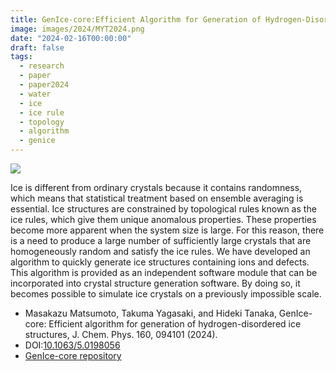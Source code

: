 ```yaml
---
title: GenIce-core:Efficient Algorithm for Generation of Hydrogen-Disordered Ice Structures
image: images/2024/MYT2024.png
date: "2024-02-16T00:00:00"
draft: false
tags:
  - research
  - paper
  - paper2024
  - water
  - ice
  - ice rule
  - topology
  - algorithm
  - genice
---
```

![](/images/genice-v0.png)

Ice is different from ordinary crystals because it contains randomness, which means that statistical treatment based on ensemble averaging is essential. Ice structures are constrained by topological rules known as the ice rules, which give them unique anomalous properties. These properties become more apparent when the system size is large. For this reason, there is a need to produce a large number of sufficiently large crystals that are homogeneously random and satisfy the ice rules. We have developed an algorithm to quickly generate ice structures containing ions and defects. This algorithm is provided as an independent software module that can be incorporated into crystal structure generation software. By doing so, it becomes possible to simulate ice crystals on a previously impossible scale.

* Masakazu Matsumoto, Takuma Yagasaki, and Hideki Tanaka, GenIce-core: Efficient algorithm for generation of hydrogen-disordered ice structures, J. Chem. Phys. 160, 094101 (2024). 
* DOI:[10.1063/5.0198056](https://doi.org/10.1063/5.0198056)
* [GenIce-core repository](https://github.com/genice-dev/genice-core)
